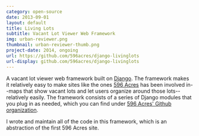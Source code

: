 ```yaml
---
category: open-source
date: 2013-09-01
layout: default
title: Living Lots
subtitle: Vacant Lot Viewer Web Framework
img: urban-reviewer.png
thumbnail: urban-reviewer-thumb.png
project-date: 2014, ongoing
url: https://github.com/596acres/django-livinglots
url-display: github.com/596acres/django-livinglots
---
```


A vacant lot viewer web framework built on [Django](https://www.djangoproject.com/). The framework makes it relatively easy to make sites like the ones [596 Acres](http://596acres.org) has been involved in--maps that show vacant lots and let users organize around those lots--relatively easily. The framework consists of a series of Django modules that you plug in as needed, which you can find under [596 Acres' Github organization](https://github.com/596acres/).

I wrote and maintain all of the code in this framework, which is an abstraction of the first 596 Acres site.
